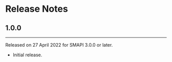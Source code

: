 # Release Notes

## 1.0.0
---
Released on 27 April 2022 for SMAPI 3.0.0 or later.
- Initial release.